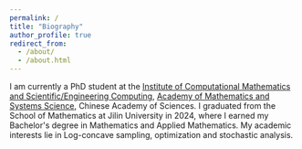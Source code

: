 ```yaml
---
permalink: /
title: "Biography"
author_profile: true
redirect_from: 
  - /about/
  - /about.html
---
```




I am currently a PhD student at the [Institute of Computational Mathematics and Scientific/Engineering Computing](https://icmsec.cc.ac.cn/), [Academy of Mathematics and Systems Science](http://www.amss.ac.cn/), Chinese Academy of Sciences. I graduated from the School of Mathematics at Jilin University in 2024, where I earned my Bachelor's degree in Mathematics and Applied Mathematics. My academic interests lie in Log-concave sampling, optimization and stochastic analysis.


